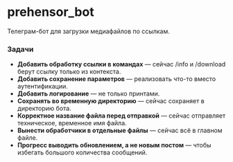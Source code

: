# prehensor_bot
Телеграм-бот для загрузки медиафайлов по ссылкам.

### Задачи

- **Добавить обработку ссылки в командах** — сейчас /info и /download берут ссылку только из контекста.
- **Добавить сохранение параметров** — реализовать что-то вместо аутентификации.
- **Добавить логирование** — не только принтами.
- **Сохранять во временную директорию** — сейчас сохраняет в директорию бота.
- **Корректное название файла перед отправкой** — сейчас отправляет техническое, временное имя файла.
- **Вынести обработчики в отдельные файлы** — сейчас всё в главном файле.
- **Прогресс выводить обновлением, а не новым постом** — чтобы избегать большого количества сообщений.
